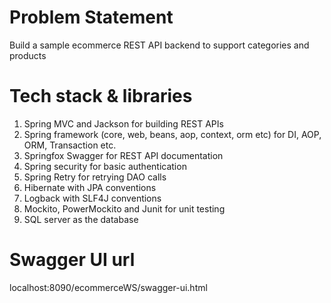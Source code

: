 Problem Statement
===================
Build a sample ecommerce REST API backend to support categories and products

Tech stack & libraries
========================
1. Spring MVC and Jackson for building REST APIs
2. Spring framework (core, web, beans, aop, context, orm etc) for DI, AOP, ORM, Transaction  etc. 
3. Springfox Swagger for REST API documentation
4. Spring security for basic authentication
5. Spring Retry for retrying DAO calls
6. Hibernate with JPA conventions
7. Logback with SLF4J conventions
8. Mockito, PowerMockito and Junit for unit testing
9. SQL server as the database

Swagger UI url
================
localhost:8090/ecommerceWS/swagger-ui.html
